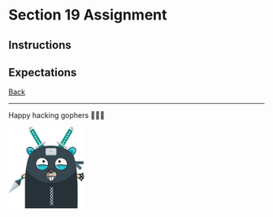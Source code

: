 # Section 19 Assignment

## Instructions

## Expectations

[Back](https://github.com/steevehook/udemy-go101/blob/master/section_19-platform-specific-software)

---

Happy hacking gophers 🚀🚀🚀

<img src="https://github.com/steevehook/udemy-go101/raw/master/udemy-go101.svg?sanitize=true" width="150px"/>
